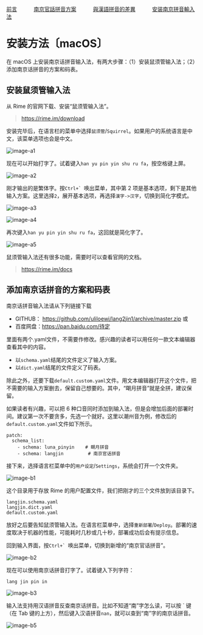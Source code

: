 
<tr>
<td><a style="margin-right: 40px;" href="https://uliloewi.github.io/LangJinPinIn/CiwnIwn">前言</a></td>
<td ><a style="margin-right: 40px;" href="https://uliloewi.github.io/LangJinPinIn/PinInFangAng">南京官話拼音方案</a></td>
<td ><a style="margin-right: 40px;" href="https://uliloewi.github.io/LangJinPinIn/LinIwnChaI">與漢語拼音的差異</a></td>
<td ><a style="margin-right: 40px;" href="https://uliloewi.github.io/LangJinPinIn/angzhuangfa">安装南京拼音輸入法</a></td>
</tr>

# 安装方法〔macOS〕



在 macOS 上安装南京话拼音输入法，有两大步骤：（1）安装鼠须管输入法；（2）添加南京话拼音的方案和码表。

## 安装鼠须管输入法

从 Rime 的官网下载、安装“鼠须管输入法”。

> https://rime.im/download

安装完毕后，在语言栏的菜单中选择`鼠须管`/`Squirrel`。如果用户的系统语言是中文，该菜单选项也会是中文。

![image-a1]

现在可以开始打字了。试着键入`han yu pin yin shu ru fa`，按空格键上屏。

![image-a2]

刚才输出的是繁体字。按```Ctrl+` ```唤出菜单，其中第 2 项是基本选项，剩下是其他输入方案。这里选择`2`，展开基本选项，再选择`漢字->汉字`，切换到简化字模式。

![image-a3]

![image-a4]

再次键入`han yu pin yin shu ru fa`，这回就是简化字了。

![image-a5]

鼠须管输入法还有很多功能，需要时可以查看官网的文档。

> https://rime.im/docs

## 添加南京话拼音的方案和码表

南京话拼音输入法请从下列链接下载

- GITHUB： https://github.com/uliloewi/lang2jin1/archive/master.zip
或
- 百度网盘：https://pan.baidu.com/待定

里面有两个.yaml文件，不需要作修改。感兴趣的读者可以用任何一款文本编辑器查看其中的内容。

- 以`schema.yaml`结尾的文件定义了输入方案。
- 以`dict.yaml`结尾的文件定义了码表。

除此之外，还要下载`default.custom.yaml`文件。用文本编辑器打开这个文件，把不需要的输入方案删去，保留自己想要的。其中，“朙月拼音”就是全拼，建议保留。

如果读者有兴趣，可以把 6 种口音同时添加到输入法，但是会增加后面的部署时间。建议第一次不要贪多，先选一个就好。这里以潮州音为例，修改后的`default.custom.yaml`文件如下所示。

```
patch:
  schema_list:
    - schema: luna_pinyin    # 朙月拼音
    - schema: langjin         # 南京官话拼音
```

接下来，选择语言栏菜单中的`用户设定`/`Settings`，系统会打开一个文件夹。

![image-b1]

这个目录用于存放 Rime 的用户配置文件，我们把刚才的三个文件放到该目录下。

```
langjin.schema.yaml
langjin.dict.yaml
default.custom.yaml
```

放好之后要告知鼠须管输入法。在语言栏菜单中，选择`重新部署`/`Deploy`。部署的速度取决于机器的性能，可能耗时几秒或几十秒，部署成功后会有提示信息。

回到输入界面，按```Ctrl+` ```唤出菜单，切换到新增的“南京官话拼音”。

![image-b2]

现在可以使用南京话拼音打字了。试着键入下列字符：

```
lang jin pin in
```

![image-b3]

输入法支持用汉语拼音反查南京话拼音。比如不知道“南”字怎么读，可以按 \` 键（在 Tab 键的上方），然后键入汉语拼音`nan`，就可以查到“南”字的南京话拼音。

![image-b5]

[image-a1]: https://ww2.sinaimg.cn/large/006mIeATjw1f2qfq0mxlmj30m80m8adb.jpg
[image-a2]: https://ww2.sinaimg.cn/large/006mIeATjw1f2qfq13jhsj30fa0dwgmp.jpg
[image-a3]: https://ww2.sinaimg.cn/large/006mIeATjw1f2qfq1pjxkj30go0fadh9.jpg
[image-a4]: https://ww2.sinaimg.cn/large/006mIeATjw1f2qfq2ak5kj30dw0faab6.jpg
[image-a5]: https://ww1.sinaimg.cn/large/006mIeATjw1f2qfq2v1p0j30fa0fajsm.jpg

[image-b1]: https://ww1.sinaimg.cn/large/006mIeATjw1f2qfq3bolcj30m80m8adb.jpg
[image-b2]: https://uliloewi.github.io/LangJinPinIn/img/squirrelB2.jpg
[image-b3]: https://uliloewi.github.io/LangJinPinIn/img/squirrelB3.jpg
[image-b5]: https://uliloewi.github.io/LangJinPinIn/img/squirrelB5.jpg

